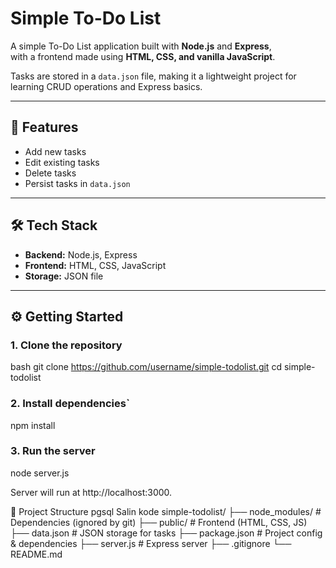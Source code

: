 # Simple To-Do List

A simple To-Do List application built with **Node.js** and **Express**,  
with a frontend made using **HTML, CSS, and vanilla JavaScript**.  

Tasks are stored in a `data.json` file, making it a lightweight project for learning CRUD operations and Express basics.

---

## 🚀 Features
- Add new tasks
- Edit existing tasks
- Delete tasks
- Persist tasks in `data.json`

---

## 🛠 Tech Stack
- **Backend:** Node.js, Express  
- **Frontend:** HTML, CSS, JavaScript  
- **Storage:** JSON file  

---

## ⚙️ Getting Started

### 1. Clone the repository
bash
git clone https://github.com/username/simple-todolist.git
cd simple-todolist

### 2. Install dependencies`
npm install

### 3. Run the server
node server.js


Server will run at http://localhost:3000.

📂 Project Structure
pgsql
Salin kode
simple-todolist/
├── node_modules/       # Dependencies (ignored by git)
├── public/             # Frontend (HTML, CSS, JS)
├── data.json           # JSON storage for tasks
├── package.json        # Project config & dependencies
├── server.js           # Express server
├── .gitignore
└── README.md
